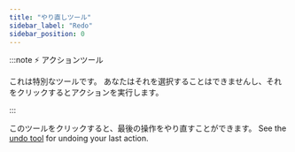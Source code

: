 ```yaml
---
title: "やり直しツール"
sidebar_label: "Redo"
sidebar_position: 0
---
```


:::note ⚡ アクションツール

これは特別なツールです。 あなたはそれを選択することはできませんし、それをクリックするとアクションを実行します。

:::

このツールをクリックすると、最後の操作をやり直すことができます。 See the [undo tool](undo) for undoing your last action.
